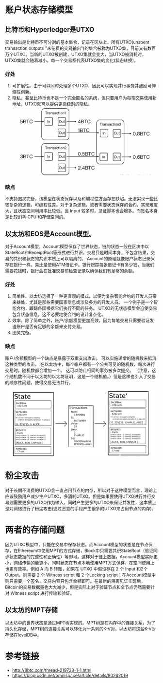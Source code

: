 # 账户状态存储模型
## 比特币和Hyperledger是UTXO
交易输出是比特币不可分割的基本集合，记录在区块上。所有UTXO(unspent transaction outputs "未花费的交易输出")的集合被称为UTXO集，目前又有数百万个UTXO。当新的UTXO被创建，UTXO集就会变大，当UTXO被消耗时，UTXO集就会随着减小。每一个交易都代表UTXO集的变化(状态转换)。

### 好处
1. 可扩展性。由于可以同时处理多个UTXO，因此可以实现并行事务并鼓励可伸缩性创新。
2. 隐私。甚至比特币也不是一个完全匿名的系统，但只要用户为每笔交易使用新地址，UTXO就可以提供更高级别的隐私。
![图片](<images/1.jpg>)

### 缺点
不支持图灵完备，该模型在状态保存以及和编程性方面存在缺陷。无法实现一些比较复杂的逻辑，可编程性差。对于复杂逻辑，或者需要状态保存的合约，实现难度大，且状态空间利用率比较低。当 Input 较多时，见证脚本也会增多。而签名本身是比较消耗 CPU 和存储空间的。

## 以太坊和EOS是Account模型。
对于Account模型，Account模型保存了世界状态，链的状态一般在区块中以StateRoot和ReceiptRoot等形式进行共识。交易只是时间本身，不包含结果，交易的共识和状态的共识本质上可以隔离的。
Account的原理就像账户状态记录保存在银行一样。类比是使用ATM借记卡。银行跟踪每张借记卡有多少钱，当我们需要花钱时，银行会在批准交易前检查记录以确保我们有足够的余额。

### 好处
1. 简单性。以太坊选择了一种更直观的模式，以便为复杂智能合约的开发人员带来益处，尤其是那些需要国家信息或涉及多方的开发人员。 一个例子是一个智能合约，跟踪各国根据它们执行不同的任务。 UTXO的无状态模型会迫使交易包含状态信息，这不必要地使合约的设计复杂化。
2. 效率。除了简单之外，账户/余额模型更加高效，因为每笔交易只需要验证发送账户是否有足够的余额来支付交易。
3. 图灵完备。

### 缺点
账户/余额模型的一个缺点是暴露于双重支出攻击。 可以实施递增的随机数来抵消这种类型的攻击。 在以太坊中，每个帐户都有一个公共可见的随机数，每次进行交易时，随机数都会增加一个。 这可以防止相同的事务被多次提交。 （注意，这个随机数不同于以太坊的以太坊证明，这是一个随机值。）但是这样也引入了交易的顺序性问题，使得交易无法并行。

![图片](<images/2.jpg>)


# 粉尘攻击
对于长期不消费的UTXO会一直占用节点的内存，所以对于这种模型而言，理论上应该鼓励用户减少生产UTXO，多消耗UTXO。但是如果要使用UTXO进行并行交易则需要更多的UTXO作为输入，同时产生更多的UTXO来保证并发性，这本质上是对网络进行了粉尘攻击(通过恶意的手段产生很多的UTXO来占用节点的内存)。

# 两者的存储问题
因为UTXO模型中，只能在交易中保存状态。而Account模型的状态是在节点保存，在Ethereum中使用MPT的方式存储，Block中只需要共识StateRoot（验证同步状态数据的完整性和正确性）等即可。这样对于链上数据，Account模型实际更小，网络传输的量更小，同时状态在节点本地使用MPT方式保存，在空间使用上也更有效率。例如 A 向 B 转账，如果在 UTXO 中假设存在 2 个 Input 和2个 Output，则需要 2 个 Witness script 和 2 个Locking script；在Account模型中则只需要一个签名，交易内容只包含金额即可。在最新的隔离见证实现后，Bitcoin的交易数据量也大大减少，但是实际上对于验证节点和全节点仍然需要针对 Witness script 进行传输和验证。

## 以太坊的MPT存储
以太坊中的世界状态是通过MPT树实现的。MPT树是在内存中的连接关系，为了持久化存储，MPT树的连接关系可以转化为一系列的K-V对，以太坊将这些K-V对存储在levelDB中。

# 参考链接
* http://8btc.com/thread-219728-1-1.html
* https://blog.csdn.net/omnispace/article/details/80262019
